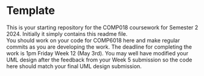 # Template
This is your starting repository for the COMP018 coursework for Semester 2 2024.  Initially it simply contains this readme file.   
You should work on your code for COMP6018 here and make regular commits as you are developing the work.
The deadline for completing the work is 1pm Friday Week 12 (May 3rd).
You may well have modified your UML design after the feedback from your Week 5 submission so the code here should match your final UML design submission.
